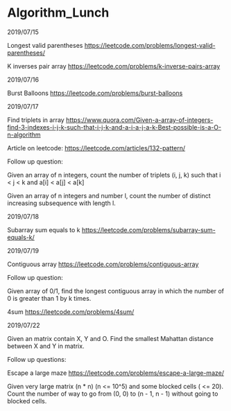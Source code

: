 # Algorithm_Lunch

2019/07/15

Longest valid parentheses
https://leetcode.com/problems/longest-valid-parentheses/

K inverses pair array
https://leetcode.com/problems/k-inverse-pairs-array

2019/07/16

Burst Balloons
https://leetcode.com/problems/burst-balloons

2019/07/17

Find triplets in array
https://www.quora.com/Given-a-array-of-integers-find-3-indexes-i-j-k-such-that-i-j-k-and-a-i-a-j-a-k-Best-possible-is-a-O-n-algorithm

Article on leetcode:
https://leetcode.com/articles/132-pattern/

Follow up question:

Given an array of n integers, count the number of triplets (i, j, k) such that i < j < k and a[i] < a[j] < a[k]

Given an array of n integers and number l, count the number of distinct increasing subsequence with length l.

2019/07/18

Subarray sum equals to k
https://leetcode.com/problems/subarray-sum-equals-k/

2019/07/19

Contiguous array
https://leetcode.com/problems/contiguous-array

Follow up question:

Given array of 0/1, find the longest contiguous array in which the number of 0 is greater than 1 by k times.

4sum
https://leetcode.com/problems/4sum/

2019/07/22

Given an matrix contain X, Y and O. Find the smallest Mahattan distance between X and Y in matrix.

Follow up questions:

Escape a large maze
https://leetcode.com/problems/escape-a-large-maze/

Given very large matrix (n * n) (n <= 10^5) and some blocked cells ( <= 20). Count the number of way to go from (0, 0)
to (n - 1, n - 1) without going to blocked cells.
